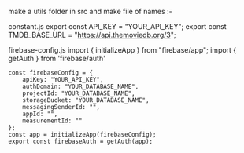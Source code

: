 make a utils folder in src 
and make file of names :- 

constant.js
    export const API_KEY = "YOUR_API_KEY";
    export const TMDB_BASE_URL = "https://api.themoviedb.org/3";

firebase-config.js
    import { initializeApp } from "firebase/app";
    import { getAuth } from 'firebase/auth'

    const firebaseConfig = {
        apiKey: "YOUR_API_KEY",
        authDomain: "YOUR_DATABASE_NAME",
        projectId: "YOUR_DATABASE_NAME",
        storageBucket: "YOUR_DATABASE_NAME",
        messagingSenderId: "",
        appId: "",
        measurementId: ""
    };
    const app = initializeApp(firebaseConfig);
    export const firebaseAuth = getAuth(app);
